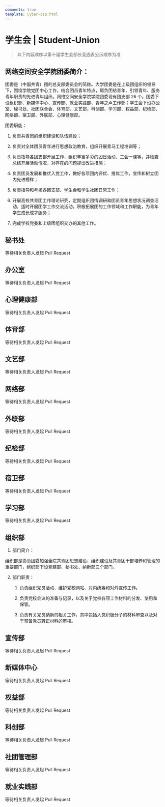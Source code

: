 ```yaml
---
comments: true
template: Cyber-css.html
---
```


# 学生会 | Student-Union

<!-- 不要接触这里,会带来不必要的压力 -->

<!-- 当然如果你想锻炼自己,我不会做出任何评价 -->

> 以下内容顺序以第十届学生会部长竞选表公示顺序为准

## 网络空间安全学院团委简介：

团委是（中国共青）团的总支部委员会的简称。大学团委是在上级团组织的领导下，围绕学院党团中心工作，结合团员青年特点，肩负团结青年、引领青年、服务青年职责的先进青年组织。网络空间安全学院学院团委现有团支部 26 个。团委下设组织部、新媒体中心、宣传部、就业实践部、青年之声工作部；学生会下设办公室、秘书处、社团联合会、体育部、文艺部、科创部、学习部、权益部、纪检部、网络部、宿卫部、外联部、心理健康部。

团委职能：

1. 负责共青团的组织建设和队伍建设；

2. 负责对全体团员青年进行思想政治教育，组织开展青马工程培训等；

3. 负责指导各团支部开展工作，组织丰富多彩的团日活动、三会一课等，并检查总结开展活动情况，对存在的问题提出改进措施；

4. 负责团员发展和推优入党工作，做好各项团内评优、推优工作，宣传和树立团内先进榜样；

5. 负责指导和考核各团支部、学生会和学生社团日常工作；

6. 开展高校共青团工作理论研究，定期组织团情调研和团员青年思想状况调查活动，适时开展团学工作交流活动，积极拓展团的工作领域和工作职能，为青年学生成长成才服务；

7. 完成学校党委和上级团组织交办的其他工作。

## 秘书处

等待相关负责人发起 Pull Request

## 办公室

等待相关负责人发起 Pull Request

## 心理健康部

等待相关负责人发起 Pull Request

## 体育部

等待相关负责人发起 Pull Request

## 文艺部

等待相关负责人发起 Pull Request

## 网络部

等待相关负责人发起 Pull Request

## 外联部

等待相关负责人发起 Pull Request

## 纪检部

等待相关负责人发起 Pull Request

## 宿卫部

等待相关负责人发起 Pull Request

## 学习部

等待相关负责人发起 Pull Request

## 组织部

1. 部门简介：

组织部是协助团委加强全院共青团思想建设、组织建设及共青团干部培养和管理的重要部门，组织部下设党建部、秘书处、纳新部三个部门。

2. 部门职责：

   1. 负责组织党员活动、维护党校网站、对内统筹和对外宣传工作。

   2. 负责党校会议的准备与记录，以及关于党校各项工作材料的分发、使用和保管。

   3. 负责有关党员纳新的相关工作，其中包括入党积极分子的材料审查以及对于预备党员转正材料的审核。

## 宣传部

等待相关负责人发起 Pull Request

## 新媒体中心

等待相关负责人发起 Pull Request

## 权益部

等待相关负责人发起 Pull Request

## 科创部

等待相关负责人发起 Pull Request

## 社团管理部

等待相关负责人发起 Pull Request

## 就业实践部

等待相关负责人发起 Pull Request
